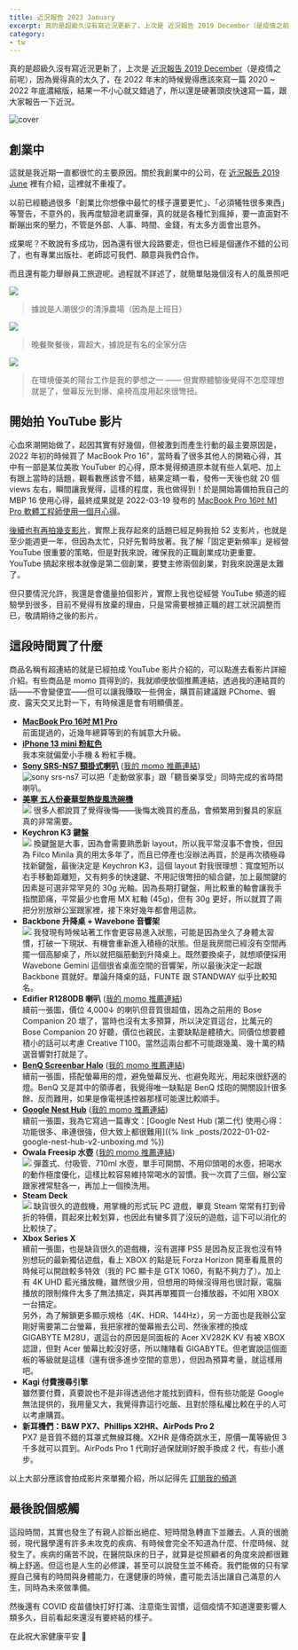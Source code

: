 ```yaml
---
title: 近況報告 2023 January
excerpt: 真的是超級久沒有寫近況更新了，上次是 近況報告 2019 December（是疫情之前呢），因為覺得真的太久了，在 2022 年末的時候覺得應該來寫一篇 2020 ~ 2022 年底濃縮版，結果一不小心就又錯過了，所以還是硬著頭皮快速寫一篇，跟大家報告一下近況。
category:
- tw
---
```


真的是超級久沒有寫近況更新了，上次是 [近況報告 2019 December](https://medium.com/@ascendbruce/diary-2019-december-fd7dffff1c98)（是疫情之前呢），因為覺得真的太久了，在 2022 年末的時候覺得應該來寫一篇 2020 ~ 2022 年底濃縮版，結果一不小心就又錯過了，所以還是硬著頭皮快速寫一篇，跟大家報告一下近況。

![cover](/images/posts/2023-01-02-working-from-balcony.jpg)

## 創業中

這就是我近期一直都很忙的主要原因。關於我創業中的公司，在 [近況報告 2019 June](https://medium.com/@ascendbruce/diary-2019-june-2fbe42973776) 裡有介紹，這裡就不重複了。

以前已經聽過很多「創業比你想像中最忙的樣子還要更忙」、「必須犧牲很多東西」等警告，不意外的，我再度驗證老調重彈，真的就是各種忙到瘋掉，要一直面對不斷蹦出來的壓力，不管是外部、人事、時間、金錢，有太多方面會出意外。

成果呢？不敢說有多成功，因為還有很大段路要走，但也已經是個運作不錯的公司了，也有專業出版社、老師認可我們、願意與我們合作。

而且還有能力舉辦員工旅遊呢。過程就不詳述了，就簡單貼幾個沒有人的風景照吧

![](/images/posts/2023-01-02-cingjing-farm.jpg)
> 據說是人潮很少的清淨農場（因為是上班日）

![](/images/posts/2023-01-02-cingjing-famimart.jpg)
> 晚餐聚餐後，霧超大，據說是有名的全家分店

![](/images/posts/2023-01-02-working-from-balcony.jpg)
> 在環境優美的陽台工作是我的夢想之一 —— 但實際體驗後覺得不怎麼理想就是了，螢幕反光到爆、桌椅高度用起來很彆扭。

## 開始拍 YouTube 影片

心血來潮開始做了，起因其實有好幾個，但被激到而產生行動的最主要原因是，2022 年初的時候買了 MacBook Pro 16"，當時看了很多其他人的開箱心得，其中有一部是某位美妝 YouTuber 的心得，原本覺得頻道原本就有些人氣吧、加上有跟上當時的話題，觀看數應該會不錯，結果定睛一看，發佈一天後也就 20 個 views 左右，瞬間讓我覺得，這樣的程度，我也做得到！於是開始籌備拍我自己的 MBP 16 使用心得，最終成果就是 2022-03-19 發布的 [MacBook Pro 16吋 M1 Pro 軟體工程師使用一個月心得](https://www.youtube.com/watch?v=uqTpGlnkjjg)。

[後續也有再拍幾支影片](https://www.youtube.com/@BruceToyRoom/videos)，實際上我存起來的話題已經足夠我拍 52 支影片，也就是至少能週更一年，但因為太忙，只好先暫時放著。我了解「固定更新頻率」是經營 YouTube 很重要的策略，但是對我來說，確保我的正職創業成功更重要。YouTube 搞起來根本就像是第二個創業，要雙主修兩個創業，對我來說還是太難了。

但只要情況允許，我還是會儘量拍個影片，實際上我也從經營 YouTube 頻道的經驗學到很多，目前不覺得有放棄的理由，只是常需要根據正職的趕工狀況調整而已，敬請期待之後的影片。

## 這段時間買了什麼

商品名稱有超連結的就是已經拍成 YouTube 影片介紹的，可以點進去看影片詳細介紹。有些商品是 momo 買得到的，我就順便放個推薦連結，透過我的連結買的話——不會變便宜——但可以讓我賺取一些佣金，購買前建議跟 PChome、蝦皮、露天交叉比對一下，有時候還是會有明顯價差。

* **[MacBook Pro 16吋 M1 Pro](https://www.youtube.com/watch?v=uqTpGlnkjjg)**  
  前面提過的，近幾年總算等到的有誠意大升級。
* **[iPhone 13 mini 粉紅色](https://www.youtube.com/watch?v=ls_kPJdsv5o)**  
  我本來就偏愛小手機 & 粉紅手機。
* **[Sony SRS-NS7 頸掛式喇叭](https://www.youtube.com/watch?v=6lN9D9lEX90)** ([我的 momo 推薦連結](https://www.momoshop.com.tw/goods/GoodsDetail.jsp?i_code=10598822&memid=6000018258&cid=apuad&oid=1&osm=league))  
  ![sony srs-ns7](/images/posts/2023-01-02-sony-srs-ns7.jpg)
  可以把「走動做家事」跟「聽音樂享受」同時完成的省時間喇叭。
* **[美寧 五人份豪華型熱旋風洗碗機](https://www.youtube.com/watch?v=6cIpFZJs0w0)**  
  ![](/images/posts/2023-01-02-dish-washer.jpg)
  很多人都說買了覺得後悔——後悔太晚買的產品，會頻繁用到餐具的家庭真的非常需要。
* **Keychron K3 鍵盤**  
  ![](/images/posts/2023-01-02-keychron-k3.jpg)
  換鍵盤是大事，因為會需要熟悉新 layout，所以我平常沒事不會換，但因為 Filco Minila 真的用太多年了，而且已停產也沒辦法再買，於是再次積極尋找新鍵盤，最後決定是 Keychron K3，這個 layout 對我很理想：寬度短所以右手移動距離短，又有夠多的快速鍵、不用記很彆扭的組合鍵，加上最關鍵的因素是可選非常罕見的 30g 光軸。因為長期打鍵盤，用比較重的軸會讓我手指關節痛，平常最少也會用 MX 紅軸 (45g)，但有 30g 更好，所以就買了兩把分別放辦公室跟家裡，接下來好幾年都會用這款。
* **Backbone 升降桌 + Wavebone 音響架**  
  ![](/images/posts/2023-01-02-backbone-standing-desk-wavebone-gemini.jpg)
  我發現有時候站著工作會更容易進入狀態，可能是因為坐久了身體太習慣，打破一下現狀、有機會重新進入積極的狀態。但是我房間已經沒有空間再擺一個高腳桌了，所以就把腦筋動到升降桌上。既然要換桌子，就想順便採用 Wavebone Gemini 這個很省桌面空間的音響架，所以最後決定一起跟 Backbone 買就好。單論升降桌的話，FUNTE 跟 STANDWAY 似乎比較知名。
* **Edifier R1280DB 喇叭** ([我的 momo 推薦連結](https://www.momoshop.com.tw/goods/GoodsDetail.jsp?i_code=7050882&memid=6000018258&cid=apuad&oid=1&osm=league))  
  續前一張圖，價位 4,000↓ 的喇叭但音質很超值，因為之前用的 Bose Companion 20 壞了，當時也沒有太多預算，所以決定買這台，比萬元的 Bose Companion 20 好聽，價位也親民，主要缺點是體積大。同價位想要體積小的話可以考慮 Creative T100。當然這兩台都不可能跟幾萬、幾十萬的精選音響對打就是了。
* **[BenQ Screenbar Halo](https://www.youtube.com/watch?v=CqL7tvwDM5U)** ([我的 momo 推薦連結](https://www.momoshop.com.tw/goods/GoodsDetail.jsp?i_code=9007508&memid=6000018258&cid=apuad&oid=1&osm=league))  
  續前一張圖，搭配螢幕用的燈，避免螢幕反光、也避免眩光，用起來很舒適的燈。BenQ 又是其中的領導者，我覺得唯一缺點是 BenQ 炫砲的開關設計很多餘、反而難用，如果是像電視遙控器那樣可能還比較順手。  
* **[Google Nest Hub](https://www.youtube.com/watch?v=E2DCwTcPzZQ)** ([我的 momo 推薦連結](https://www.momoshop.com.tw/goods/GoodsDetail.jsp?i_code=9435657&Area=search&mdiv=403&oid=1_1&cid=index&kw=google%2Bnest%2Bhub&memid=6000018258&cid=apuad&oid=1&osm=league))  
  續前一張圖，我為它寫過一篇專文：[Google Nest Hub (第二代) 使用心得：功能很多、串連很強，但大致上都很難用]({% link _posts/2022-01-02-google-nest-hub-v2-unboxing.md %})
* **Owala Freesip 水壺** ([我的 momo 推薦連結](https://www.momoshop.com.tw/goods/GoodsDetail.jsp?i_code=7928648&memid=6000018258&cid=apuad&oid=1&osm=league))  
  ![](/images/posts/2023-01-02-owala-freesip.jpg)
  彈蓋式、付吸管、710ml 水壺，單手可開關、不用仰頭喝的水壺，把喝水的動作極度優化，這樣比較容易維持常喝水的習慣。我一次買了三個，辦公室跟家裡常駐各一，再加上一個換洗用。
* **Steam Deck**  
  ![](/images/posts/2023-01-02-steam-deck-xbox-xsx.jpg)
  缺貨很久的遊戲機，用掌機的形式玩 PC 遊戲，畢竟 Steam 常常有打到骨折的特價，買起來比較划算，也因此有蠻多買了沒玩的遊戲，這下可以消化的比較快了。
* **Xbox Series X**  
  續前一張圖，也是缺貨很久的遊戲機，沒有選擇 PS5 是因為反正我也沒有特別想玩的最新獨佔遊戲，看上 XBOX 的點是玩 Forza Horizon 開車看風景的時候可以開啟較多特效（我的 PC 顯卡是 GTX 1060，有點不夠力了）。加上有 4K UHD 藍光播放機，雖然很少用，但想用的時候沒得用也很討厭，電腦播放的限制條件太多了無法搞定，與其再單獨買一台播放器，不如用 XBOX 一台搞定。  
  另外，為了解鎖更多顯示規格（4K、HDR、144Hz），另一方面也是我辦公室剛好需要第二台螢幕，我把家裡的螢幕搬去公司、然後家裡的換成 GIGABYTE M28U，選這台的原因是同面板的 Acer XV282K KV 有被 XBOX 認證，但對 Acer 螢幕比較沒好感，所以賭賭看 GIGABYTE。但老實說這個面板的等級就是這樣（還有很多進步空間的意思），但因為預算考量，就這樣用吧。
* **Kagi 付費搜尋引擎**  
  雖然要付費，真要說也不是非得透過他才能找到資料，但有些功能是 Google 無法提供的，我用量又大，我覺得靠這行吃飯、且對於隱私權比較在乎的人可以考慮購買。
* **新耳機們：B&W PX7、Phillips X2HR、AirPods Pro 2**  
  PX7 是音質不錯的耳罩式無線耳機。X2HR 是傳奇跳水王，原價一萬等級但 3 千多就可以買到。AirPods Pro 1 代剛好過保就剛好脫手換成 2 代，有些小進步。

以上大部分應該會拍成影片來單獨介紹，所以記得先 [訂閱我的頻道](https://www.youtube.com/c/BruceToyRoom)

## 最後說個感觸

這段時間，其實也發生了有親人診斷出絕症、短時間急轉直下並離去。人真的很脆弱，現代醫學還有許多未攻克的疾病、有時候會完全不知道為什麼、什麼時候、就發生了。疾病的痛苦不說，在醫院臥床的日子，就算是從照顧者的角度來說都很難稱上舒適。但這也是人生的必修課，甚至可以說發生並不稀奇。我們能做的只有掌握自己擁有的時間與身體能力，在還健康的時候，盡可能去活出讓自己滿意的人生，同時為未來做準備。

然後還有 COVID 疫苗儘快打好打滿、注意衛生習慣，這個疫情不知道還要影響人類多久，目前看起來還沒有要終結的樣子。

在此祝大家健康平安 🙏
